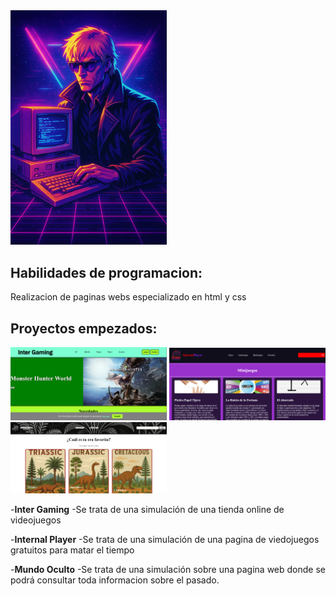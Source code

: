 
<img src='https://github.com/SenorCode924/senorcode924/blob/main/ChatGPT%20Image%2029%20may%202025%2C%2001_20_02.png' width='250px' />

## Habilidades de programacion:

Realizacion de paginas webs especializado en html y css

## Proyectos empezados:

<img src='https://github.com/SenorCode924/senorcode924/blob/main/Inter%20Gaming.png' width='250px' />  <img src='https://github.com/SenorCode924/senorcode924/blob/main/Internal%20Player.png' width='250px' /> <img src='https://github.com/SenorCode924/senorcode924/blob/main/Mundo%20Oculto.png' width='250px' />

-**Inter Gaming**
  -Se trata de una simulación de una tienda online de videojuegos

-**Internal Player**
  -Se trata de una simulación de una pagina de viedojuegos gratuitos para matar el tiempo

-**Mundo Oculto**
  -Se trata de una simulación sobre una pagina web donde se podrá consultar toda informacion sobre el pasado.



